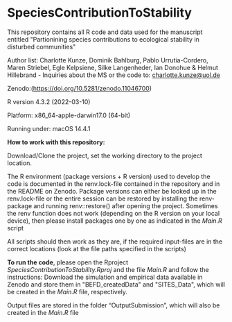 # SpeciesContributionToStability
This repository contains all R code and data used for the manuscript entitled "Partionining species contributions to ecological stability in disturbed communities" 

Author list: Charlotte Kunze, Dominik Bahlburg, Pablo Urrutia-Cordero, Maren Striebel, Egle Kelpsiene, Silke Langenheder, Ian Donohue & Helmut Hillebrand
      - Inquiries about the MS or the code to: charlotte.kunze@uol.de

Zenodo:(https://doi.org/10.5281/zenodo.11046700)

R version 4.3.2 (2022-03-10)

Platform: x86_64-apple-darwin17.0 (64-bit)

Running under: macOS 14.4.1


**How to work with this repository:**

Download/Clone the project, set the working directory to the project location. 

The R environment (package versions + R version) used to develop the code is documented in the renv.lock-file contained in the repository and in the README on Zenodo. Package versions can either be looked up in the renv.lock-file or the entire session can be restored by installing the renv-package and running renv::restore() after opening the project. Sometimes the renv function does not work (depending on the R version on your local device), then please install packages one by one as indicated in the *Main.R* script 

All scripts should then work as they are, if the required input-files are in the correct locations (look at the file paths specified in the scripts)

**To run the code**, please open the Rproject *SpeciesContributionToStability.Rproj* and the file *Main.R* and follow the instructions: Download the simulation and empirical data available in Zenodo and store them in "BEFD_createdData" and "SITES_Data", which will be created in the *Main.R* file, respectively. 

Output files are stored in the folder “OutputSubmission”, which will also be created in the *Main.R* file



